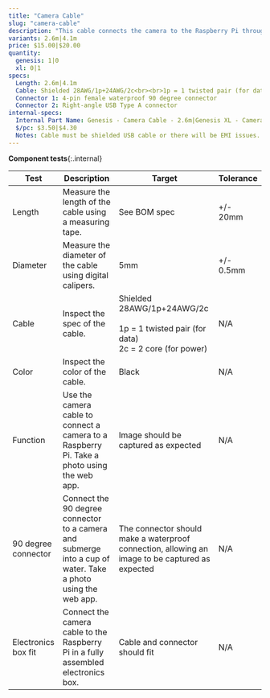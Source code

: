 ```yaml
---
title: "Camera Cable"
slug: "camera-cable"
description: "This cable connects the camera to the Raspberry Pi through the y-axis cable carrier."
variants: 2.6m|4.1m
price: $15.00|$20.00
quantity:
  genesis: 1|0
  xl: 0|1
specs:
  Length: 2.6m|4.1m
  Cable: Shielded 28AWG/1p+24AWG/2c<br><br>1p = 1 twisted pair (for data)<br>2c = 2 core (for power)
  Connector 1: 4-pin female waterproof 90 degree connector
  Connector 2: Right-angle USB Type A connector
internal-specs:
  Internal Part Name: Genesis - Camera Cable - 2.6m|Genesis XL - Camera Cable - 4.1m
  $/pc: $3.50|$4.30
  Notes: Cable must be shielded USB cable or there will be EMI issues.
---
```


**Component tests**{:.internal}

|Test         |Description  |Target       |Tolerance    |
|-------------|-------------|-------------|-------------|
|Length       |Measure the length of the cable using a measuring tape.|See BOM spec|+/- 20mm
|Diameter     |Measure the diameter of the cable using digital calipers.|5mm|+/- 0.5mm
|Cable        |Inspect the spec of the cable.|Shielded 28AWG/1p+24AWG/2c<br><br>1p = 1 twisted pair (for data)<br>2c = 2 core (for power)|N/A
|Color        |Inspect the color of the cable.|Black|N/A
|Function     |Use the camera cable to connect a camera to a Raspberry Pi. Take a photo using the web app.|Image should be captured as expected|N/A
|90 degree connector|Connect the 90 degree connector to a camera and submerge into a cup of water. Take a photo using the web app.|The connector should make a waterproof connection, allowing an image to be captured as expected|N/A
|Electronics box fit|Connect the camera cable to the Raspberry Pi in a fully assembled electronics box.|Cable and connector should fit|N/A

